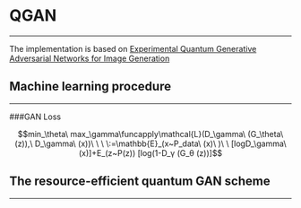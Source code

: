 # QGAN

---

The implementation is based on [Experimental Quantum Generative Adversarial Networks for Image Generation](https://arxiv.org/pdf/2010.06201.pdf)

## Machine learning procedure

---

###GAN Loss

```math
min_\theta\ max_\gamma\funcapply\mathcal{L}(D_\gamma\ (G_\theta\ (z)),\ D_\gamma\ (x))\ \ \ \∶=\mathbb{E}_(x~P_data\ (x)\ )\ \ [logD_\gamma\ (x)]+E_(z~P(z)) [log⁡(1-D_γ (G_θ (z))]
```


## The resource-efficient quantum GAN scheme

---
